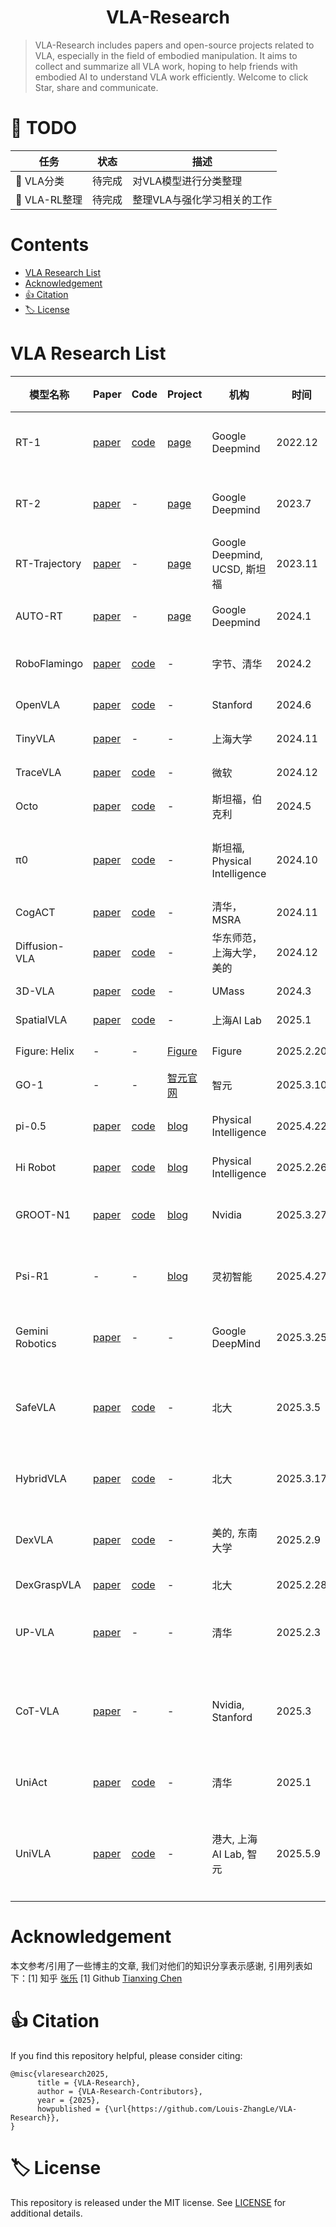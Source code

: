 <h1 align="center">VLA-Research</h1>

<p align="center"> </p>


> VLA-Research includes papers and open-source projects related to VLA, especially in the field of embodied manipulation. It aims to collect and summarize all VLA work, hoping to help friends with embodied AI to understand VLA work efficiently. Welcome to click Star, share and communicate.
# 📝 TODO
| 任务 | 状态 | 描述 |
|------|------|------|
| 🔵 VLA分类 | 待完成 | 对VLA模型进行分类整理 |
| 💠 VLA-RL整理 | 待完成 | 整理VLA与强化学习相关的工作 |

# Contents

<nav>
  <ul>
    <li><a href="#VLA Research List">VLA Research List</a></li>
    <li><a href="#acknowledgement">Acknowledgement</a></li>
    <li><a href="#cite">👍 Citation</a></li>
    <li><a href="#license">🏷️ License</a></li>
  </ul>
</nav>


# VLA Research List

<section id="VLA Research List"></section>



| 模型名称 | Paper | Code | Project | 机构 | 时间 | 模型大小 | 会议/期刊 | 特点 |
|---------|-------|------|--------------|------|------|----------|-----------|------|
| RT-1 | [paper](https://arxiv.org/pdf/2212.06817) | [code](https://github.com/google-research/robotics_transformer) | [page](https://robotics-transformer1.github.io/) | Google Deepmind | 2022.12 | - | - | 机器人Transformer系列的开山之作 |
| RT-2 | [paper](https://arxiv.org/pdf/2307.15818) | - | [page](https://robotics-transformer2.github.io/) | Google Deepmind | 2023.7 | 55B |  | 机器人Transformer第二代，支持视觉推理 |
| RT-Trajectory | [paper](https://arxiv.org/pdf/2311.01977) | - | [page](https://rt-trajectory.github.io/) | Google Deepmind, UCSD, 斯坦福 | 2023.11 | - | ICLR 2024 (Spotlight) | 轨迹预测能力增强 |
| AUTO-RT | [paper](https://arxiv.org/pdf/2401.12963) | - | [page](https://auto-rt.github.io/) | Google Deepmind | 2024.1 | - |  | 自动化机器人Transformer |
| RoboFlamingo | [paper](https://arxiv.org/pdf/2311.01378) | [code](https://github.com/roboflamingo) | - | 字节、清华 | 2024.2 | - |  | 基于Flamingo架构 |
| OpenVLA | [paper](https://arxiv.org/pdf/2406.09246) | [code](https://github.com/openvla) | - | Stanford | 2024.6 | 7B |  | 开源VLA模型 |
| TinyVLA | [paper](https://arxiv.org/abs/2409.12514) | - | - | 上海大学 | 2024.11 | - | | 轻量级VLA模型 |
| TraceVLA | [paper](https://arxiv.org/pdf/2412.10345) | [code](https://github.com/umd-huang-lab/tracevla) | - | 微软 | 2024.12 | - |  | 轨迹追踪能力 |
| Octo | [paper](https://arxiv.org/pdf/2405.12213) | [code](https://octo-models.github.io/) | - | 斯坦福，伯克利 | 2024.5 | 93M |  | 轻量级扩散模型 |
| π0 | [paper](https://arxiv.org/pdf/2410.24164) | [code](https://github.com/Physical-Intelligence/openpi) | - | 斯坦福, Physical Intelligence | 2024.10 | 3.3B |  | 基于流的扩散VLA，使用PaliGemma (3B VLM) |
| CogACT | [paper](https://arxiv.org/pdf/2411.19650) | [code](https://github.com/microsoft/CogACT.git) | - | 清华，MSRA | 2024.11 | 7B |  | 认知动作Transformer |
| Diffusion-VLA | [paper](https://arxiv.org/abs/2412.03293) | [code](https://arxiv.org/pdf/2410.07864) | - | 华东师范，上海大学，美的 | 2024.12 | - |  | 扩散模型VLA |
| 3D-VLA | [paper](https://arxiv.org/pdf/2403.09631) | [code](https://github.com/UMass-Foundation-Model/3D-VLA/tree/main) | - | UMass | 2024.3 | - | | 3D-based LLM |
| SpatialVLA | [paper](https://arxiv.org/pdf/2501.15830) | [code](https://github.com/SpatialVLA/SpatialVLA) | - | 上海AI Lab | 2025.1 | - | - | Adaptive Action Grid |
| Figure: Helix | - | - | [Figure](https://www.figure.ai/news/helix) | Figure | 2025.2.20 | - | - | 机器人全身上半身控制 |
| GO-1 | - | - | [智元官网](https://www.zhiyuan-robot.com/article/189/detail/56.html) | 智元 | 2025.3.10 | - | - | VLM+MoE架构 |
| pi-0.5 | [paper](https://arxiv.org/abs/2504.16054) | [code](https://github.com/Physical-Intelligence/openpi) | [blog](https://blog.csdn.net/) | Physical Intelligence | 2025.4.22 | - | - | 单模型架构，高级任务分解 |
| Hi Robot | [paper](https://arxiv.org/abs/2502.19417) | [code](https://github.com/Physical-Intelligence/openpi) | [blog](https://blog.csdn.net/) | Physical Intelligence | 2025.2.26 | - | - | VLM+VLA双模型架构 |
| GROOT-N1 | [paper](https://arxiv.org/abs/2503.14734) | [code](https://github.com/NVIDIA/Isaac-GR00T) | [blog](https://developer.nvidia.com/blog/) | Nvidia | 2025.3.27 | - | - | 2B参数，全身控制，NVIDIA-Eagle架构 |
| Psi-R1 | - | - | [blog](https://www.jiqizhixin.com/articles/2025-03-03-9) | 灵初智能 | 2025.4.27 | - | - |分层端到端VLA+RL，验证test-time scaling |
| Gemini Robotics | [paper](https://arxiv.org/pdf/2503.20020) | - | - | Google DeepMind | 2025.3.25 | - | - | Gemini 2.0构建，50Hz动作输出频率 |
| SafeVLA | [paper](https://arxiv.org/abs/2503.03480) | [code](https://github.com/PKU-Alignment/SafeVLA) | - | 北大 | 2025.3.5 | - |  | 解决传统VLA模型在抓取和导航任务中的不安全行为 |
| HybridVLA | [paper](https://arxiv.org/pdf/2503.10631) | [code](https://github.com/PKU-HMI-Lab/Hybrid-VLA) | - | 北大 | 2025.3.17 | 2.7B/7B |  | 用统一模型集成扩散和自回归动作预测 |
| DexVLA | [paper](https://arxiv.org/pdf/2502.05855) | [code](https://github.com/juruobenruo/DexVLA) | - | 美的, 东南大学 | 2025.2.9 | 1B |  | Diffusion expert，采用多个action head |
| DexGraspVLA | [paper](https://arxiv.org/abs/2502.20900) | [code](https://github.com/Psi-Robot/DexGraspVLA) | - | 北大 | 2025.2.28 | - |  | 灵巧手抓取VLA |
| UP-VLA | [paper](https://arxiv.org/pdf/2501.18867) | - | - | 清华 | 2025.2.3 | - |  | 加入goal-image预测任务帮助动作生成 |
| CoT-VLA | [paper](https://arxiv.org/pdf/2503.22020) | - | - | Nvidia, Stanford | 2025.3 | 7B |  | 将CoT融入VLA中，通过自回归地预测未来的图像帧作为视觉目标 |
| UniAct | [paper](https://arxiv.org/abs/2501.10105) | [code](https://github.com/2toinf/UniAct) | - | 清华 | 2025.1 | - |  | 基于通用动作空间的具身基础模型 |
| UniVLA | [paper](https://arxiv.org/pdf/2505.06111) | [code](https://github.com/OpenDriveLab/UniVLA) | - | 港大, 上海AI Lab, 智元 | 2025.5.9 | - |  | 利用潜在动作模型从多样化数据中提取任务核心表征，提升泛化能力 |


<section id="acknowledgement"></section>

# Acknowledgement
本文参考/引用了一些博主的文章, 我们对他们的知识分享表示感谢, 引用列表如下：[1] 知乎 [张乐](https://www.zhihu.com/people/zhang-le-3-67-28)
[1] Github [Tianxing Chen](https://github.com/TianxingChen/Embodied-AI-Guide)

<section id="cite"></section>

# 👍 Citation
If you find this repository helpful, please consider citing:

```
@misc{vlaresearch2025,
      title = {VLA-Research},
      author = {VLA-Research-Contributors},
      year = {2025},
      howpublished = {\url{https://github.com/Louis-ZhangLe/VLA-Research}},
}
```

<section id="license"></section>

# 🏷️ License
This repository is released under the MIT license. See [LICENSE](./LICENSE) for additional details.

